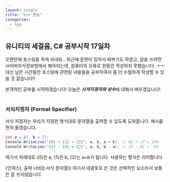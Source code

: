 ```yaml
---
layout: single
title: "c++ 연습"
categories:
  - Cpp
---
```


## 유니티의 세걸음, C# 공부시작 17일차

오랜만에 포스팅을 하게 되네요.. 최근에 훈련이 있어서 바쁘기도 하였고, 글을 쓰려면 사이버지식정보방에서 해야되는데, 컴퓨터의 오류로 한동안 작성하지 못했습니다..ㅜㅜ <br>
대신 남은 시간동안 포스팅에 관련된 내용들을 공부하여서 좀 더 수월하게 작성할 수 있을 것 같습니다!!<br>

본격적인 공부를 시작하겠습니다! 오늘은 ***시석지정자와 상수***에 대해서 배우겠습니다! <br><br>

### 서식지정자 (Format Specifier)

서식 지정자는 우리가 지정한 형식대로 문자열을 출력할 수 있도록 도와줍니다. 예시를 먼저 들겠습니다.  

```c#
int a = 81, b = 27;
Console.WriteLine("{0} + {1} = {2}", a, b, a + b); // 81 + 27 = 108
Console.WriteLine("{1} - {0} = {2}", a, b, b - a); // 27 - 81 = -54
```
여기서 차례대로 {0}은 a, {1}은 b, {2}는 a+b가 됩니다. 사용하는 형식은 이러합니다.

{인덱스[, 출력 너비][:서식 문자열]}  여기서 대괄호로 쓴 것은 선택적인 요소라서 보통은 잘 쓰지않습니다.
